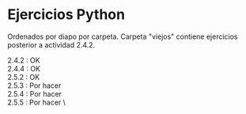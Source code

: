 # Ejercicios Python
Ordenados por diapo por carpeta. Carpeta "viejos" contiene ejercicios posterior a actividad 2.4.2.

2.4.2 : OK \
2.4.4 : OK \
2.5.2 : OK \
2.5.3 : Por hacer \
2.5.4 : Por hacer \
2.5.5 : Por hacer \